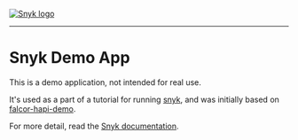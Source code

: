 [![Snyk logo](https://snyk.io/style/asset/logo/snyk-print.svg)](https://snyk.io)

***

# Snyk Demo App

This is a demo application, not intended for real use.

It's used as a part of a tutorial for running [snyk](https://snyk.io/), and was initially based on [falcor-hapi-demo](https://github.com/Netflix/falcor-hapi-demo).

For more detail, read the [Snyk documentation](https://snyk.io/docs/).
